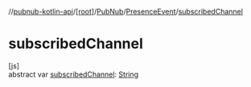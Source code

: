 //[pubnub-kotlin-api](../../../../index.md)/[[root]](../../index.md)/[PubNub](../index.md)/[PresenceEvent](index.md)/[subscribedChannel](subscribed-channel.md)

# subscribedChannel

[js]\
abstract var [subscribedChannel](subscribed-channel.md): [String](https://kotlinlang.org/api/latest/jvm/stdlib/kotlin/-string/index.html)
